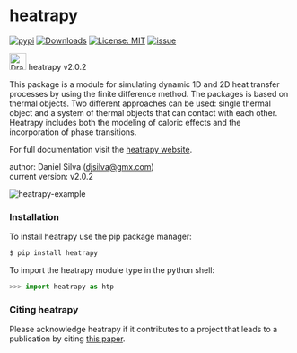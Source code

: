 # heatrapy

[![pypi](https://badge.fury.io/py/heatrapy.svg)](https://badge.fury.io/py/heatrapy)
[![Downloads](https://pepy.tech/badge/heatrapy)](https://pepy.tech/project/heatrapy)
[![License: MIT](https://img.shields.io/badge/License-MIT-blue.svg)](https://github.com/djsilva99/heatrapy/blob/master/LICENSE)
[![issue](https://img.shields.io/badge/issue_tracking-github-blue.svg)](https://github.com/djsilva99/heatrapy/issues)

<img src="https://github.com/danieljosesilva/heatrapy/blob/master/img/heatrapy.png" alt="Drawing" height="30"/> heatrapy v2.0.2

This package is a module for simulating dynamic 1D and 2D heat transfer processes by using the finite difference method. The packages is based on thermal objects. Two different approaches can be used: single thermal object and a system of thermal objects that can contact with each other. Heatrapy includes both the modeling of caloric effects and the incorporation of phase transitions.

For full documentation visit the <a href='https://djsilva99.github.io/heatrapy'>heatrapy website</a>.

author: Daniel Silva (djsilva@gmx.com) <br> current version: v2.0.2

![heatrapy-example](https://github.com/djsilva99/heatrapy/blob/master/img/example.gif)


### Installation

To install heatrapy use the pip package manager:

```bash
$ pip install heatrapy
```

To import the heatrapy module type in the python shell:

```python
>>> import heatrapy as htp
```


### Citing heatrapy

Please acknowledge heatrapy if it contributes to a project that leads to a publication by citing <a href='https://www.sciencedirect.com/science/article/pii/S2352711018301298'>this paper</a>.
